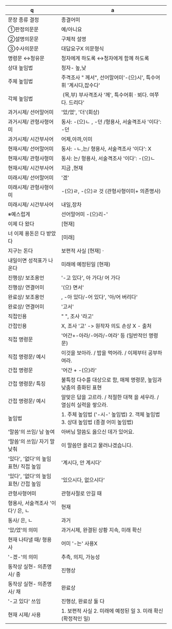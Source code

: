 q | a
---|---
문장 종류 결정		| 종결어미
①판정의문문		| 예/아니요
②설명의문문​		| 구체적 설명
③수사의문문​		| 대답요구X 의문형식 		|/의도
명령문 ↔청유문		| 청자에게 하도록 ↔​청자에게 함께 하도록
상대 높임법		| 청자- 높,낮
주체 높임법		| ​주격조사 " 께서", 선어말어미'-(으)시', 특수어휘 '계시다,잡수다'
각체 높임법		|​ (목,부) 부사격조사 '께', 특수어휘 · 뵈다. 여쭈다. 드리다'
과거시제/ 선어말어미		| '았/었', '더'(회상)
과거시제/ ​관형사형어미		| 동사: -(으)ㄴ , -던 /형용사, 서술격조사 '이다': -던
과거시제/ ​시간부사어		| 어제,아까,이미
현재시제/ 선어말어미		| 동사: -ㄴ,는/ 형용사, 서술격조사 '이다': X 
현재시제/ ​관형사형미		| 동사: 는/ 형용사, 서술격조사 '이다': -(으)ㄴ​
현재시제/ ​​시간부사어		| 지금 ,현재
미래시제/ 선어말어미		| '겠'
미래시제/ ​관형사형이미		| -(으)ㄹ, -(으)ㄹ 것 (관형사형이미+ 의존명사)
미래시제/ ​​시간부사어		| 내일,장차
※예스럽게		| 선어말어미  -(으)리-'
이제 다 왔다		| [현재]
너 이제 용돈은 다 받았다		| [미래]
지구는 돈다		| 보편적 사실 [현재] ·
내일이면 성적표가 나온다		| 미래에 예정된일 [현재)
진행상/ 보조용언		| '-고 있다', 아 가다/ 어 가다
진행상/ 연결어미		| '(으) 면서'​
​완료상/ 보조용언		| , -아 있다/-어 있다', '아/어 버리다'
완료상/ 연결어미		| '고서'
직접인용		| " ", 조사 '라고'
간접인용		| X, 조사 '고' -> 원작자 의도 손상 X - 출처
직접 명령문		| '어간+-아라/-어라/-여라' 등 (일반적인 명령문)
직접 명령문/ 예시		| 이것을 보아라. / 밥을 먹어라. / 이제부터 공부하여라.
간접 명령문		| '어간 + -(으)라'
간접 명령문/ 특징		| 불특정 다수를 대상으로 함, 매체 명령문, 높임과 낮춤의 중화된 표현​
간접 명령문/ 예시		| 알맞은 답을 고르라. / 적절한 대책 을 세우라. / 열심히 실력을 쌓으라.
높임법		| 1. 주체 높임법 ('-시-' 높임법) 2. 객체 높임법 3. 상대 높임법 (종결 어미 높임법)
'말씀'의 쓰임/ 남 높여		| 아버님 말씀도 옳으신 데가 있어요.
'말씀'의 쓰임/ ​자기 말 낮춰		| 이 말씀만 올리고 물러나겠습니다.
'있다', '없다'의 높임 표현/ 직접 높임		| '계시다, 안 계시다'
'있다', '없다'의 높임 표현/ ​간접 높임		| '있으시다, 없으시다'
관형사형어미		| 관형사절로 안길 때
형용사, 서술격조사 '이다'/ 은, ㄴ		| 현재
동사/ 은, ㄴ		| 과거
'았/었'의 의미		| 과거시제, 완결된 상황 지속, 미래 확신
현재 나타낼 때/ 형용사		| 어미 '-는' 사용X
'-겠-'의 의미		| 추측, 의지, 가능성
동작상 실현- 의존명사/ 중		| 진행상
동작상 실현- 의존명사/ 채		| 완료상
'-고 있다' 쓰임		| 진행상, 완료상 둘 다
현재 시제/ 사용		| 1. 보편적 사실 2. 미래에 예정된 일 3. 미래 확신(확정적인 일)
​